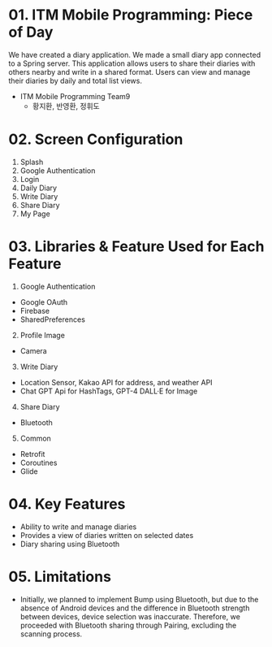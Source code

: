 # 01. ITM Mobile Programming: Piece of Day
We have created a diary application.
We made a small diary app connected to a Spring server.
This application allows users to share their diaries with others nearby and write in a shared format.
Users can view and manage their diaries by daily and total list views.

- ITM Mobile Programming Team9
  - 황지환, 반영환, 정휘도


# 02. Screen Configuration
1. Splash
2. Google Authentication
3. Login
4. Daily Diary
5. Write Diary
6. Share Diary
7. My Page

# 03. Libraries & Feature Used for Each Feature
1. Google Authentication
- Google OAuth
- Firebase
- SharedPreferences

2. Profile Image
- Camera

3. Write Diary
- Location Sensor, Kakao API for address, and weather API
- Chat GPT Api for HashTags, GPT-4 DALL·E for Image

4. Share Diary
- Bluetooth

5. Common
- Retrofit
- Coroutines
- Glide

# 04. Key Features
- Ability to write and manage diaries
- Provides a view of diaries written on selected dates
- Diary sharing using Bluetooth

# 05. Limitations
- Initially, we planned to implement Bump using Bluetooth, but due to the absence of Android devices and the difference in Bluetooth strength between devices, device selection was inaccurate. Therefore, we proceeded with Bluetooth sharing through Pairing, excluding the scanning process.
